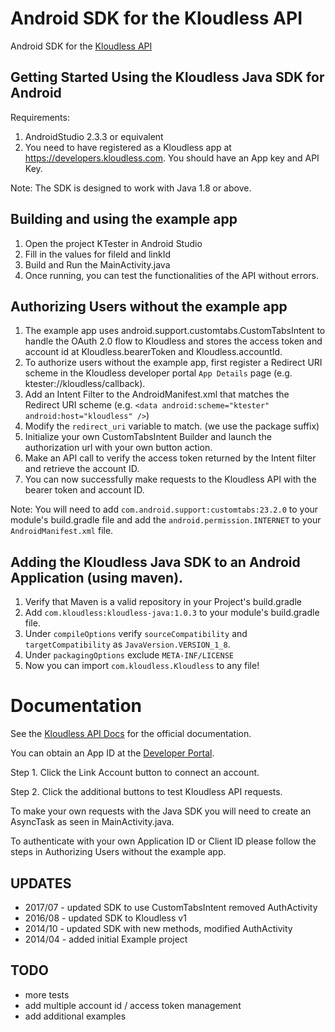 Android SDK for the Kloudless API
==============

Android SDK for the [Kloudless API](https://developers.kloudless.com)

## Getting Started Using the Kloudless Java SDK for Android

Requirements:

1. AndroidStudio 2.3.3 or equivalent
2. You need to have registered as a Kloudless app at
   https://developers.kloudless.com. You should have an App key and API Key.

Note: The SDK is designed to work with Java 1.8 or above.

## Building and using the example app

1. Open the project KTester in Android Studio
2. Fill in the values for fileId and linkId
3. Build and Run the MainActivity.java
4. Once running, you can test the functionalities of the API without errors.

## Authorizing Users without the example app

1. The example app uses android.support.customtabs.CustomTabsIntent to handle
the OAuth 2.0 flow to Kloudless and stores the access token and account id at
Kloudless.bearerToken and Kloudless.accountId.
2. To authorize users without the example app, first register a Redirect URI
scheme in the Kloudless developer portal `App Details` page (e.g. 
ktester://kloudless/callback).
3. Add an Intent Filter to the AndroidManifest.xml that matches the Redirect
URI scheme (e.g. `<data android:scheme="ktester" android:host="kloudless" />`)
4. Modify the `redirect_uri` variable to match. (we use the package suffix)
5. Initialize your own CustomTabsIntent Builder and launch the authorization
url with your own button action.
6. Make an API call to verify the access token returned by the Intent filter
and retrieve the account ID.
7. You can now successfully make requests to the Kloudless API with the bearer
token and account ID.

Note: You will need to add `com.android.support:customtabs:23.2.0` to your
module's build.gradle file and add the `android.permission.INTERNET` to your
`AndroidManifest.xml` file.

## Adding the Kloudless Java SDK to an Android Application (using maven).

1. Verify that Maven is a valid repository in your Project's build.gradle
2. Add `com.kloudless:kloudless-java:1.0.3` to your module's build.gradle file.
3. Under `compileOptions` verify `sourceCompatibility` and `targetCompatibility`
as `JavaVersion.VERSION_1_8`.
4. Under `packagingOptions` exclude `META-INF/LICENSE`
5. Now you can import `com.kloudless.Kloudless` to any file!

Documentation
=======
See the [Kloudless API Docs](https://developers.kloudless.com/docs) for the 
official documentation.

You can obtain an App ID at the 
[Developer Portal](https://developers.kloudless.com).

Step 1. Click the Link Account button to connect an account.

Step 2. Click the additional buttons to test Kloudless API requests.

To make your own requests with the Java SDK you will need to create an
AsyncTask as seen in MainActivity.java.

To authenticate with your own Application ID or Client ID please follow
the steps in Authorizing Users without the example app.

## UPDATES

* 2017/07 - updated SDK to use CustomTabsIntent removed AuthActivity
* 2016/08 - updated SDK to Kloudless v1
* 2014/10 - updated SDK with new methods, modified AuthActivity
* 2014/04 - added initial Example project

## TODO

* more tests
* add multiple account id / access token management
* add additional examples

